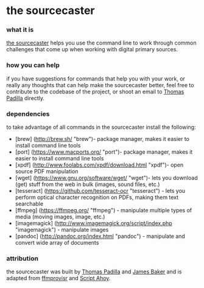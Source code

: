 # the sourcecaster

### what it is

[the sourcecaster](http://thomasgpadilla.github.io/sourcecaster/ "the sourcecaster") helps you use the command line to work through common challenges that come up when working with digital primary sources. 

### how you can help

if you have suggestions for commands that help you with your work, or really any thoughts that can help make the sourcecaster better, feel free to contribute to the codebase of the project, or shoot an email to [Thomas Padilla](https://thomaspadilla.org "Thomas Padilla") directly. 

### dependencies

to take advantage of all commands in the sourcecaster install the following:
* [brew] (http://brew.sh/ "brew")- package manager, makes it easier to install command line tools
* [port] (https://www.macports.org/ "port")- package manager, makes it easier to install command line tools
* [xpdf] (http://www.foolabs.com/xpdf/download.html "xpdf")- open source PDF manipulation
* [wget] (https://www.gnu.org/software/wget/ "wget")- lets you download (get) stuff from the web in bulk (images, sound files, etc.) 
* [tesseract] (https://github.com/tesseract-ocr "tesseract") - lets you perform optical character recognition on PDFs, making them text searchable
* [ffmpeg] (https://ffmpeg.org/ "ffmpeg") - manipulate multiple types of media (moving images, image, etc.)
* [imagemagick] (http://www.imagemagick.org/script/index.php "imagemagick") - manipulate images
* [pandoc] (http://pandoc.org/index.html "pandoc") - manipulate and convert wide array of documents

### attribution

the sourcecaster was built by [Thomas Padilla](https://thomaspadilla.org "Thomas Padilla") and [James Baker](https://cradledincaricature.com/ "James Baker") and is adapted from [ffmprovisr](https://amiaopensource.github.io/ffmprovisr/ "ffmprovisr") and [Script Ahoy](http://dd388.github.io/crals/ "Script Ahoy").
